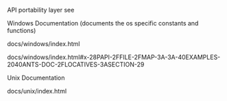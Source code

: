API portability layer
see 

Windows Documentation (documents the os specific constants and functions)

docs/windows/index.html

docs/windows/index.html#x-28PAPI-2FFILE-2FMAP-3A-3A-40EXAMPLES-2040ANTS-DOC-2FLOCATIVES-3ASECTION-29

Unix Documentation

docs/unix/index.html

